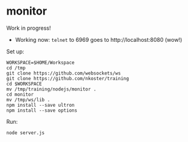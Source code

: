 # monitor

Work in progress!

* Working now: `telnet` to 6969 goes to http://localhost:8080 (wow!)

Set up:

    WORKSPACE=$HOME/Workspace
    cd /tmp
    git clone https://github.com/websockets/ws
    git clone https://github.com/nkoster/training
    cd $WORKSPACE
    mv /tmp/training/nodejs/monitor .
    cd monitor
    mv /tmp/ws/lib .
    npm install --save ultron
    npm install --save options

Run:

    node server.js

